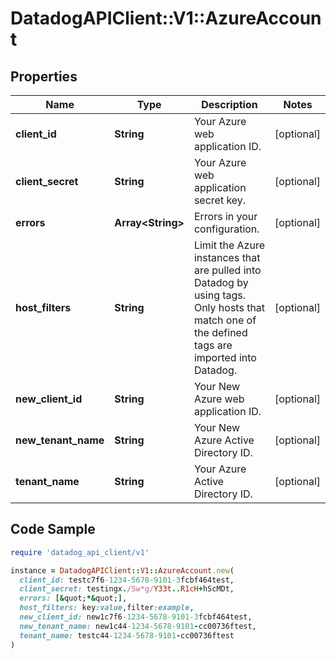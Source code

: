 # DatadogAPIClient::V1::AzureAccount

## Properties

| Name | Type | Description | Notes |
| ---- | ---- | ----------- | ----- |
| **client_id** | **String** | Your Azure web application ID. | [optional] |
| **client_secret** | **String** | Your Azure web application secret key. | [optional] |
| **errors** | **Array&lt;String&gt;** | Errors in your configuration. | [optional] |
| **host_filters** | **String** | Limit the Azure instances that are pulled into Datadog by using tags. Only hosts that match one of the defined tags are imported into Datadog. | [optional] |
| **new_client_id** | **String** | Your New Azure web application ID. | [optional] |
| **new_tenant_name** | **String** | Your New Azure Active Directory ID. | [optional] |
| **tenant_name** | **String** | Your Azure Active Directory ID. | [optional] |

## Code Sample

```ruby
require 'datadog_api_client/v1'

instance = DatadogAPIClient::V1::AzureAccount.new(
  client_id: testc7f6-1234-5678-9101-3fcbf464test,
  client_secret: testingx./Sw*g/Y33t..R1cH+hScMDt,
  errors: [&quot;*&quot;],
  host_filters: key:value,filter:example,
  new_client_id: new1c7f6-1234-5678-9101-3fcbf464test,
  new_tenant_name: new1c44-1234-5678-9101-cc00736ftest,
  tenant_name: testc44-1234-5678-9101-cc00736ftest
)
```

